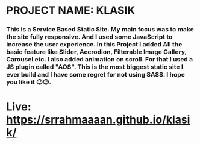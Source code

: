 # PROJECT NAME: KLASIK

### This is a Service Based Static Site. My main focus was to make the site fully responsive. And I used some JavaScript to increase the user experience. In this Project I added All the basic feature like Slider, Accrodion, Filterable Image Gallery, Carousel etc. I also added animation on scroll. For that I used a JS plugin called "AOS". This is the most biggest static site I ever build and I have some regret for not using SASS. I hope you like it 😉😉.

# Live: https://srrahmaaaan.github.io/klasik/
